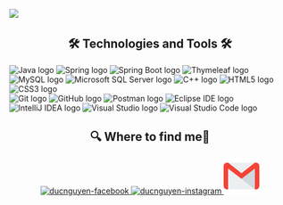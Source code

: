 ![](https://github.com/ducnguyen3112/ducnguyen3112/blob/master/img/HI%20THERE.gif)


<h2 align="center">🛠 Technologies and Tools 🛠</h2>
<span><img src="https://img.shields.io/badge/Java-282C34?logo=java&logoColor=433E5F" alt="Java logo" title="Java" height="25" /></span>
<span><img src="https://img.shields.io/badge/Spring-282C34?logo=spring&logoColor=#6DB33F" alt="Spring logo" title="Spring" height="25" /></span>
<span><img src="https://img.shields.io/badge/Spring Boot-282C34?logo=spring Boot&logoColor=#6DB33F" alt="Spring Boot logo" title="Spring Boot" height="25" /></span>
<span><img src="https://img.shields.io/badge/Thymeleaf-282C34?logo=thymeleaf&logoColor=005F0F" alt="Thymeleaf logo" title="Thymeleaf" height="25" /></span>
<span><img src="https://img.shields.io/badge/MySQL-282C34?logo=mySQL&logoColor=4479A1" alt="MySQL logo" title="MySQL" height="25" /></span>
<span><img src="https://img.shields.io/badge/Microsoft SQL Server-282C34?logo=microsoft SQL Server&logoColor=CC2927" alt="Microsoft SQL Server logo" title="Microsoft SQL Server" height="25" /></span>
<span><img src="https://img.shields.io/badge/C++-282C34?logo=cplusplus&logoColor=00599C" alt="C++ logo" title="C++" height="25" /></span>
<span><img src="https://img.shields.io/badge/HTML5-282C34?logo=hTML5&logoColor=E34F26" alt="HTML5 logo" title="HTML5" height="25" /></span>
<span><img src="https://img.shields.io/badge/CSS3-282C34?logo=cSS3&logoColor=1572B6" alt="CSS3 logo" title="CSS3" height="25" /></span><br>
<span><img src="https://img.shields.io/badge/Git-282C34?logo=git&logoColor=F05032" alt="Git logo" title="Git" height="25" /></span>
<span><img src="https://img.shields.io/badge/GitHub-282C34?logo=gitHub&logoColor=181717" alt="GitHub logo" title="GitHub" height="25" /></span>
<span><img src="https://img.shields.io/badge/Postman-282C34?logo=postman&logoColor=FF6C37" alt="Postman logo" title="Postman" height="25" /></span>
<span><img src="https://img.shields.io/badge/Eclipse IDE-282C34?logo=eclipse IDE&logoColor=2C2255" alt="Eclipse IDE logo" title="Eclipse IDE" height="25" /></span>
<span><img src="https://img.shields.io/badge/IntelliJ IDEA-282C34?logo=intelliJ IDEA&logoColor=000000" alt="IntelliJ IDEA logo" title="IntelliJ IDEA" height="25" /></span>
<span><img src="https://img.shields.io/badge/Visual Studio-282C34?logo=visual Studio&logoColor=5C2D91" alt="Visual Studio logo" title="Visual Studio" height="25" /></span>
<span><img src="https://img.shields.io/badge/Visual Studio Code-282C34?logo=visual Studio Code&logoColor=007ACC" alt="Visual Studio Code logo" title="Visual Studio Code" height="25" /></span>

<h2 align="center"> 🔍 Where to find me🔎 </h2>
<div align="center">
  <a href="https://www.facebook.com/duc.nguyen3112/" target="blank">
    <img src="img/facebook.svg" alt="ducnguyen-facebook" />
  </a>
  <a href="https://www.instagram.com/ducnguyen3112/" target="blank">
    <img src="https://img.icons8.com/bubbles/100/000000/instagram.png" alt="ducnguyen-instagram" />
  </a>
  <a href="mailto:ducnguyen201231@gmail.com" target="top">
    <img src="img/gmail.png" alt="ducnguyen-email" />
  </a>
</div>
